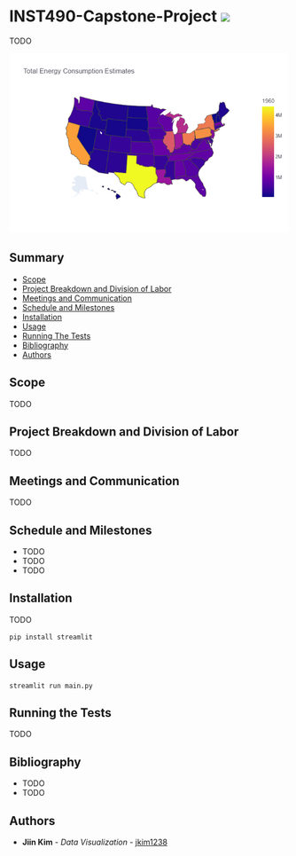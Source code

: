 # INST490-Capstone-Project [![](https://img.shields.io/badge/python-3.10+-blue.svg)](https://www.python.org/downloads/)

TODO


![Total Energy Consumption Estimates](https://github.com/jkim1238/INST490-Capstone-Project/blob/main/Total%20Energy%20Consumption%20Estimates.png?raw=true)

## Summary

  - [Scope](#scope)
  - [Project Breakdown and Division of Labor](#project-breakdown-and-division-of-labor)
  - [Meetings and Communication](#meetings-and-communication)
  - [Schedule and Milestones](#schedule-and-milestones)
  - [Installation](#installation)
  - [Usage](#usage)
  - [Running The Tests](#running-the-tests)
  - [Bibliography](#bibliography)
  - [Authors](#authors)

## Scope

TODO

## Project Breakdown and Division of Labor

TODO

## Meetings and Communication

TODO

## Schedule and Milestones

  - TODO
  - TODO
  - TODO
  
## Installation

TODO

```
pip install streamlit
```

## Usage

```
streamlit run main.py
```

## Running the Tests

TODO

## Bibliography

  - TODO
  - TODO

## Authors

  - **Jiin Kim** - *Data Visualization* -
    [jkim1238](https://github.com/jkim1238)